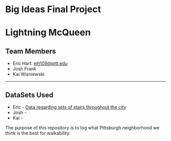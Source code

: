 # Big Ideas Final Project
# Lightning McQueen
## Team Members
* Eric Hart: ejh109@pitt.edu
* Josh Frank
* Kai Wisniewski
---
## DataSets Used
* Eric - [Data regarding sets of stairs throughout the city](https://data.wprdc.org/dataset/city-steps)
* Josh -
* Kai -

The purpose of this repository is to log what Pittsburgh neighborhood we think is the best for walkability.
